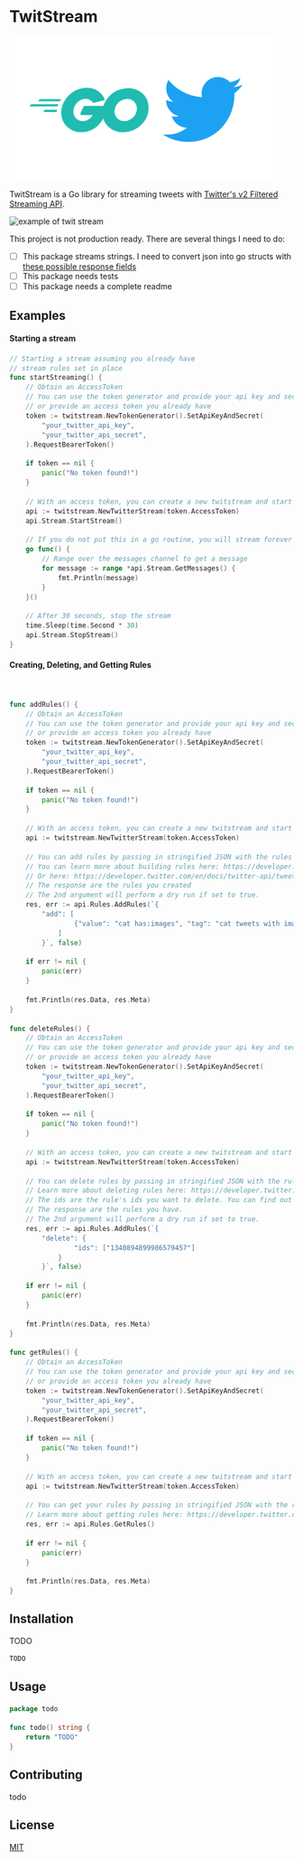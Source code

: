 # TwitStream

![go twitter](./go-twitter.png)

TwitStream is a Go library for streaming tweets with [Twitter's v2 Filtered Streaming API](https://developer.twitter.com/en/docs/twitter-api/tweets/filtered-stream/introduction).

![example of twit stream](./example.gif)

This project is not production ready. There are several things I need to do: 
- [ ] This package streams strings. I need to convert json into go structs with [these possible response fields](https://developer.twitter.com/en/docs/twitter-api/tweets/filtered-stream/api-reference/get-tweets-search-stream)  
- [ ] This package needs tests
- [ ] This package needs a complete readme

## Examples

#### Starting a stream

```go
// Starting a stream assuming you already have
// stream rules set in place
func startStreaming() {
	// Obtain an AccessToken
	// You can use the token generator and provide your api key and secret
	// or provide an access token you already have
	token := twitstream.NewTokenGenerator().SetApiKeyAndSecret(
		"your_twitter_api_key",
		"your_twitter_api_secret",
	).RequestBearerToken()

	if token == nil {
		panic("No token found!")
	}

	// With an access token, you can create a new twitstream and start streaming
	api := twitstream.NewTwitterStream(token.AccessToken)
	api.Stream.StartStream()

	// If you do not put this in a go routine, you will stream forever
	go func() {
		// Range over the messages channel to get a message
		for message := range *api.Stream.GetMessages() {
			fmt.Println(message)
		}
	}()

	// After 30 seconds, stop the stream
	time.Sleep(time.Second * 30)
	api.Stream.StopStream()
}
```

#### Creating, Deleting, and Getting Rules

```go


func addRules() {
	// Obtain an AccessToken
	// You can use the token generator and provide your api key and secret
	// or provide an access token you already have
	token := twitstream.NewTokenGenerator().SetApiKeyAndSecret(
		"your_twitter_api_key",
		"your_twitter_api_secret",
	).RequestBearerToken()

	if token == nil {
		panic("No token found!")
	}

	// With an access token, you can create a new twitstream and start adding rules
	api := twitstream.NewTwitterStream(token.AccessToken)

	// You can add rules by passing in stringified JSON with the rules you want to add
	// You can learn more about building rules here: https://developer.twitter.com/en/docs/twitter-api/tweets/filtered-stream/integrate/build-a-rule
	// Or here: https://developer.twitter.com/en/docs/twitter-api/tweets/filtered-stream/api-reference/post-tweets-search-stream-rules
	// The response are the rules you created
	// The 2nd argument will perform a dry run if set to true.
	res, err := api.Rules.AddRules(`{
		"add": [
				{"value": "cat has:images", "tag": "cat tweets with images"}
			]
		}`, false)

	if err != nil {
		panic(err)
	}

	fmt.Println(res.Data, res.Meta)
}

func deleteRules() {
	// Obtain an AccessToken
	// You can use the token generator and provide your api key and secret
	// or provide an access token you already have
	token := twitstream.NewTokenGenerator().SetApiKeyAndSecret(
		"your_twitter_api_key",
		"your_twitter_api_secret",
	).RequestBearerToken()

	if token == nil {
		panic("No token found!")
	}

	// With an access token, you can create a new twitstream and start deleting rules
	api := twitstream.NewTwitterStream(token.AccessToken)

	// You can delete rules by passing in stringified JSON with the rules you want to delete
	// Learn more about deleting rules here: https://developer.twitter.com/en/docs/twitter-api/tweets/filtered-stream/api-reference/post-tweets-search-stream-rules
	// The ids are the rule's ids you want to delete. You can find out how to get your ids in the below example
	// The response are the rules you have.
	// The 2nd argument will perform a dry run if set to true.
	res, err := api.Rules.AddRules(`{
		"delete": {
				"ids": ["1340894899986579457"]
			}
		}`, false)

	if err != nil {
		panic(err)
	}

	fmt.Println(res.Data, res.Meta)
}

func getRules() {
	// Obtain an AccessToken
	// You can use the token generator and provide your api key and secret
	// or provide an access token you already have
	token := twitstream.NewTokenGenerator().SetApiKeyAndSecret(
		"your_twitter_api_key",
		"your_twitter_api_secret",
	).RequestBearerToken()

	if token == nil {
		panic("No token found!")
	}

	// With an access token, you can create a new twitstream and start getting your rules
	api := twitstream.NewTwitterStream(token.AccessToken)

	// You can get your rules by passing in stringified JSON with the rules you want to delete
	// Learn more about getting rules here: https://developer.twitter.com/en/docs/twitter-api/tweets/filtered-stream/api-reference/get-tweets-search-stream-rules
	res, err := api.Rules.GetRules()

	if err != nil {
		panic(err)
	}

	fmt.Println(res.Data, res.Meta)
}

```


## Installation

TODO

```bash
TODO
```

## Usage

```go
package todo

func todo() string {
    return "TODO"
}
```

## Contributing

todo

## License
[MIT](https://choosealicense.com/licenses/mit/)